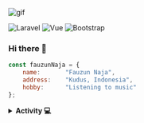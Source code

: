 ![gif](https://i.pinimg.com/originals/ef/ff/af/efffaf9d8a5fed64c00786c3d91d83cc.gif)

![Laravel](https://img.shields.io/badge/Laravel-FF2D20?style=for-the-badge&logo=laravel&logoColor=white)
![Vue](https://img.shields.io/badge/Vue.js-35495E?style=for-the-badge&logo=vuedotjs&logoColor=4FC08D)
![Bootstrap](https://img.shields.io/badge/Bootstrap-563D7C?style=for-the-badge&logo=bootstrap&logoColor=white)

### Hi there 🌹

```js
const fauzunNaja = {
    name:       "Fauzun Naja",
    address:    "Kudus, Indonesia",
    hobby:      "Listening to music" 
};
```

<details>
<summary><b>Activity 💻</b></summary>
<br>
  
![Tomo top langs](https://github-readme-stats.vercel.app/api/top-langs?username=Funazu&layout=compact&show_icons=true&theme=outrun)

</details>
